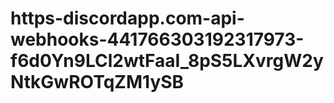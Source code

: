 # https-discordapp.com-api-webhooks-441766303192317973-f6d0Yn9LCl2wtFaaI_8pS5LXvrgW2yNtkGwROTqZM1ySB